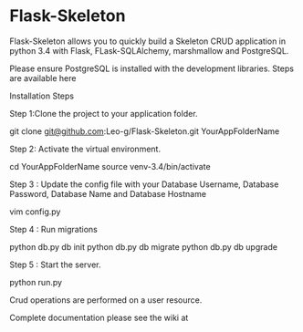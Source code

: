 # Flask-Skeleton

Flask-Skeleton allows you to quickly build a Skeleton CRUD application in python 3.4 with Flask, FLask-SQLAlchemy, marshmallow and PostgreSQL.

Please ensure PostgreSQL is installed with the development libraries. Steps are available here

Installation Steps

Step 1:Clone the project to your application folder.

git clone git@github.com:Leo-g/Flask-Skeleton.git YourAppFolderName

Step 2: Activate the virtual environment.

cd YourAppFolderName
source venv-3.4/bin/activate

Step 3 : Update the config file with your Database Username, Database Password, Database Name and Database Hostname

vim config.py

Step 4 : Run migrations

python db.py db init
python db.py db migrate
python db.py db upgrade

Step 5 : Start the server.

python run.py

Crud operations are performed on a user resource.

Complete documentation please see the wiki at 
